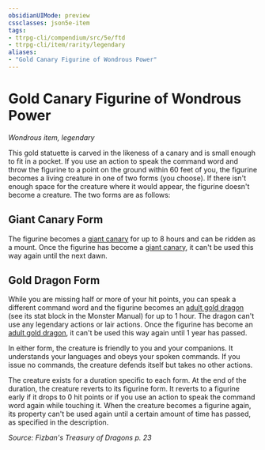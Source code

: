 ```yaml
---
obsidianUIMode: preview
cssclasses: json5e-item
tags:
- ttrpg-cli/compendium/src/5e/ftd
- ttrpg-cli/item/rarity/legendary
aliases: 
- "Gold Canary Figurine of Wondrous Power"
---
```

# Gold Canary Figurine of Wondrous Power
*Wondrous item, legendary*  



This gold statuette is carved in the likeness of a canary and is small enough to fit in a pocket. If you use an action to speak the command word and throw the figurine to a point on the ground within 60 feet of you, the figurine becomes a living creature in one of two forms (you choose). If there isn't enough space for the creature where it would appear, the figurine doesn't become a creature. The two forms are as follows:

## Giant Canary Form

The figurine becomes a [giant canary](Інструменти%20ДМ/CLI/bestiary/beast/giant-canary-ftd.md) for up to 8 hours and can be ridden as a mount. Once the figurine has become a [giant canary](Інструменти%20ДМ/CLI/bestiary/beast/giant-canary-ftd.md), it can't be used this way again until the next dawn.

## Gold Dragon Form

While you are missing half or more of your hit points, you can speak a different command word and the figurine becomes an [adult gold dragon](Інструменти%20ДМ/CLI/bestiary/dragon/adult-gold-dragon-xmm.md) (see its stat block in the Monster Manual) for up to 1 hour. The dragon can't use any legendary actions or lair actions. Once the figurine has become an [adult gold dragon](Інструменти%20ДМ/CLI/bestiary/dragon/adult-gold-dragon-xmm.md), it can't be used this way again until 1 year has passed.

In either form, the creature is friendly to you and your companions. It understands your languages and obeys your spoken commands. If you issue no commands, the creature defends itself but takes no other actions.

The creature exists for a duration specific to each form. At the end of the duration, the creature reverts to its figurine form. It reverts to a figurine early if it drops to 0 hit points or if you use an action to speak the command word again while touching it. When the creature becomes a figurine again, its property can't be used again until a certain amount of time has passed, as specified in the description.

*Source: Fizban's Treasury of Dragons p. 23*